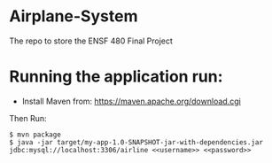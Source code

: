 # Airplane-System

The repo to store the ENSF 480 Final Project

# Running the application run:

- Install Maven from:
  https://maven.apache.org/download.cgi

Then Run:

```
$ mvn package
$ java -jar target/my-app-1.0-SNAPSHOT-jar-with-dependencies.jar jdbc:mysql://localhost:3306/airline <<username>> <<password>>
```
